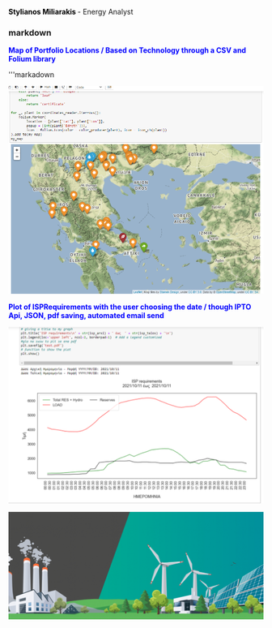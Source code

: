 **<font color="black"> Stylianos Miliarakis </font>** - Energy Analyst

### markdown

**<font color="Blue"> Map of Portfolio Locations / Based on Technology through a CSV and Folium library </font>**

'''markadown

![mapportfolio](mapportfolio.png)

**<font color="Blue"> Plot of ISPRequirements with the user choosing the date / though IPTO Api, JSON, pdf saving, automated email send </font>**

![ISPREQ](ISPRequirements.png)


![Renewables Image](/renewables-congress-1030x434.png)

